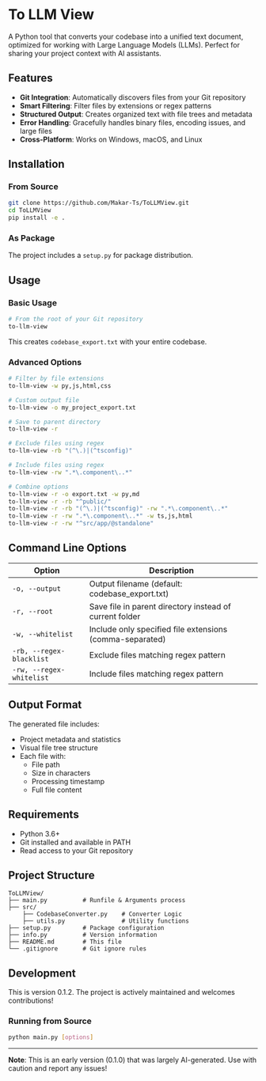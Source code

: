 # To LLM View

A Python tool that converts your codebase into a unified text document, optimized for working with Large Language Models (LLMs). Perfect for sharing your project context with AI assistants.

## Features

- **Git Integration**: Automatically discovers files from your Git repository
- **Smart Filtering**: Filter files by extensions or regex patterns
- **Structured Output**: Creates organized text with file trees and metadata
- **Error Handling**: Gracefully handles binary files, encoding issues, and large files
- **Cross-Platform**: Works on Windows, macOS, and Linux

## Installation

### From Source
```bash
git clone https://github.com/Makar-Ts/ToLLMView.git
cd ToLLMView
pip install -e .
```

### As Package
The project includes a `setup.py` for package distribution.

## Usage

### Basic Usage
```bash
# From the root of your Git repository
to-llm-view
```

This creates `codebase_export.txt` with your entire codebase.

### Advanced Options

```bash
# Filter by file extensions
to-llm-view -w py,js,html,css

# Custom output file
to-llm-view -o my_project_export.txt

# Save to parent directory
to-llm-view -r

# Exclude files using regex
to-llm-view -rb "(^\.)|(^tsconfig)"

# Include files using regex
to-llm-view -rw ".*\.component\..*"

# Combine options
to-llm-view -r -o export.txt -w py,md
to-llm-view -r -rb "^public/"
to-llm-view -r -rb "(^\.)|(^tsconfig)" -rw ".*\.component\..*"
to-llm-view -r -rw ".*\.component\..*" -w ts,js,html
to-llm-view -r -rw "^src/app/@standalone"
```

## Command Line Options

| Option | Description |
|--------|-------------|
| `-o, --output` | Output filename (default: codebase_export.txt) |
| `-r, --root` | Save file in parent directory instead of current folder |
| `-w, --whitelist` | Include only specified file extensions (comma-separated) |
| `-rb, --regex-blacklist` | Exclude files matching regex pattern |
| `-rw, --regex-whitelist` | Include files matching regex pattern |

## Output Format

The generated file includes:
- Project metadata and statistics
- Visual file tree structure
- Each file with:
  - File path
  - Size in characters
  - Processing timestamp
  - Full file content

## Requirements

- Python 3.6+
- Git installed and available in PATH
- Read access to your Git repository

## Project Structure

```
ToLLMView/
├── main.py          # Runfile & Arguments process
├── src/
    ├── CodebaseConverter.py    # Converter Logic
    ├── utils.py                # Utility functions
├── setup.py         # Package configuration
├── info.py          # Version information
├── README.md        # This file
└── .gitignore       # Git ignore rules
```

## Development

This is version 0.1.2. The project is actively maintained and welcomes contributions!

### Running from Source
```bash
python main.py [options]
```

---

**Note**: This is an early version (0.1.0) that was largely AI-generated. Use with caution and report any issues!